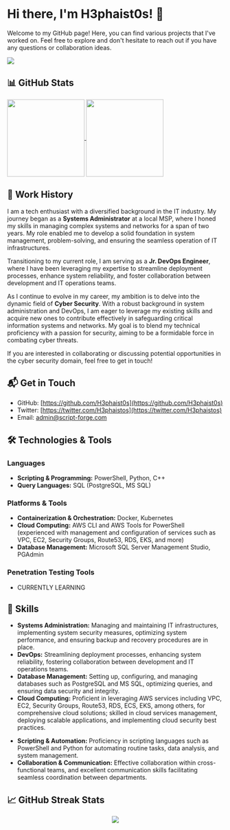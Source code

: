 # Hi there, I'm H3phaist0s! 👋

Welcome to my GitHub page! Here, you can find various projects that I've worked on. Feel free to explore and don't hesitate to reach out if you have any questions or collaboration ideas. 

![](https://komarev.com/ghpvc/?username=H3phaist0s)

## 📊 GitHub Stats

<a href="https://github.com/H3phaist0s">
  <img height="180em" align="center" src="https://github-readme-stats.vercel.app/api?username=H3phaist0s&show_icons=true&rank_icon=github&theme=transparent" />
</a>
<a href="https://github.com/H3phaist0s">
  <img height="180em" align="center" src="https://github-readme-stats.vercel.app/api/top-langs/?username=H3phaist0s&layout=compact&theme=transparent&card_width=320" />
</a>

## 🏢 Work History

I am a tech enthusiast with a diversified background in the IT industry. My journey began as a **Systems Administrator** at a local MSP, where I honed my skills in managing complex systems and networks for a span of two years. My role enabled me to develop a solid foundation in system management, problem-solving, and ensuring the seamless operation of IT infrastructures.

Transitioning to my current role, I am serving as a **Jr. DevOps Engineer**, where I have been leveraging my expertise to streamline deployment processes, enhance system reliability, and foster collaboration between development and IT operations teams.

As I continue to evolve in my career, my ambition is to delve into the dynamic field of **Cyber Security**. With a robust background in system administration and DevOps, I am eager to leverage my existing skills and acquire new ones to contribute effectively in safeguarding critical information systems and networks. My goal is to blend my technical proficiency with a passion for security, aiming to be a formidable force in combating cyber threats.

If you are interested in collaborating or discussing potential opportunities in the cyber security domain, feel free to get in touch!

## 📬 Get in Touch

- GitHub: [https://github.com/H3phaist0s](https://github.com/H3phaist0s)
- Twitter: [https://twitter.com/H3phaistos](https://twitter.com/H3phaistos)
- Email: admin@script-forge.com

## 🛠️ Technologies & Tools

### Languages
- **Scripting & Programming:** PowerShell, Python, C++
- **Query Languages:** SQL (PostgreSQL, MS SQL)

### Platforms & Tools
- **Containerization & Orchestration:** Docker, Kubernetes
- **Cloud Computing:** AWS CLI and AWS Tools for PowerShell (experienced with management and configuration of services such as VPC, EC2, Security Groups, Route53, RDS, EKS, and more)
- **Database Management:** Microsoft SQL Server Management Studio, PGAdmin

<!---
### Penetration Testing Tools
- **Network Analysis:** Wireshark, Nmap
- **Vulnerability Scanning:** Nessus, OpenVAS
- **Web Application Testing:** Burp Suite, OWASP ZAP
- **Exploit Development:** Metasploit, BeEF
-->

### Penetration Testing Tools
- CURRENTLY LEARNING

## 🌟 Skills

- **Systems Administration:** Managing and maintaining IT infrastructures, implementing system security measures, optimizing system performance, and ensuring backup and recovery procedures are in place.
- **DevOps:** Streamlining deployment processes, enhancing system reliability, fostering collaboration between development and IT operations teams.
- **Database Management:** Setting up, configuring, and managing databases such as PostgreSQL and MS SQL, optimizing queries, and ensuring data security and integrity.
- **Cloud Computing:** Proficient in leveraging AWS services including VPC, EC2, Security Groups, Route53, RDS, ECS, EKS, among others, for comprehensive cloud solutions; skilled in cloud services management, deploying scalable applications, and implementing cloud security best practices.
<!---
- **Penetration Testing:** Familiarity with common penetration testing tools and techniques, including network analysis, vulnerability scanning, web application testing, and exploit development.
-->
- **Scripting & Automation:** Proficiency in scripting languages such as PowerShell and Python for automating routine tasks, data analysis, and system management.
- **Collaboration & Communication:** Effective collaboration within cross-functional teams, and excellent communication skills facilitating seamless coordination between departments.


## 📈 GitHub Streak Stats

<p align="center">
  <a href="https://github.com/H3phaist0s">
    <img src="https://github-readme-streak-stats.herokuapp.com/?user=H3phaist0s&theme=radical" />
  </a>
</p>
